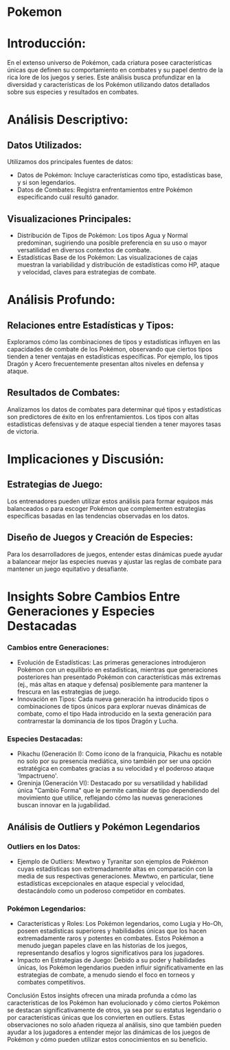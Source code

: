 # Pokemon
# Introducción:
En el extenso universo de Pokémon, cada criatura posee características únicas que definen su comportamiento en combates y su papel dentro de la rica lore de los juegos y series. Este análisis busca profundizar en la diversidad y características de los Pokémon utilizando datos detallados sobre sus especies y resultados en combates.

# Análisis Descriptivo:
## Datos Utilizados:
Utilizamos dos principales fuentes de datos:
- Datos de Pokémon: Incluye características como tipo, estadísticas base, y si son legendarios.
- Datos de Combates: Registra enfrentamientos entre Pokémon especificando cuál resultó ganador.

## Visualizaciones Principales:
- Distribución de Tipos de Pokémon: Los tipos Agua y Normal predominan, sugiriendo una posible preferencia en su uso o mayor versatilidad en diversos contextos de combate.
- Estadísticas Base de los Pokémon: Las visualizaciones de cajas muestran la variabilidad y distribución de estadísticas como HP, ataque y velocidad, claves para estrategias de combate.

# Análisis Profundo:
## Relaciones entre Estadísticas y Tipos:
Exploramos cómo las combinaciones de tipos y estadísticas influyen en las capacidades de combate de los Pokémon, observando que ciertos tipos tienden a tener ventajas en estadísticas específicas. Por ejemplo, los tipos Dragón y Acero frecuentemente presentan altos niveles en defensa y ataque.

## Resultados de Combates:
Analizamos los datos de combates para determinar qué tipos y estadísticas son predictores de éxito en los enfrentamientos. Los tipos con altas estadísticas defensivas y de ataque especial tienden a tener mayores tasas de victoria.

# Implicaciones y Discusión:

## Estrategias de Juego:
Los entrenadores pueden utilizar estos análisis para formar equipos más balanceados o para escoger Pokémon que complementen estrategias específicas basadas en las tendencias observadas en los datos.

## Diseño de Juegos y Creación de Especies:
Para los desarrolladores de juegos, entender estas dinámicas puede ayudar a balancear mejor las especies nuevas y ajustar las reglas de combate para mantener un juego equitativo y desafiante.

# Insights Sobre Cambios Entre Generaciones y Especies Destacadas
### Cambios entre Generaciones:
- Evolución de Estadísticas: Las primeras generaciones introdujeron Pokémon con un equilibrio en estadísticas, mientras que generaciones posteriores han presentado Pokémon con características más extremas (ej., más altas en ataque y defensa) posiblemente para mantener la frescura en las estrategias de juego.
- Innovación en Tipos: Cada nueva generación ha introducido tipos o combinaciones de tipos únicos para explorar nuevas dinámicas de combate, como el tipo Hada introducido en la sexta generación para contrarrestar la dominancia de los tipos Dragón y Lucha.
### Especies Destacadas:
- Pikachu (Generación I): Como ícono de la franquicia, Pikachu es notable no solo por su presencia mediática, sino también por ser una opción estratégica en combates gracias a su velocidad y el poderoso ataque 'Impactrueno'.
- Greninja (Generación VI): Destacado por su versatilidad y habilidad única "Cambio Forma" que le permite cambiar de tipo dependiendo del movimiento que utilice, reflejando cómo las nuevas generaciones buscan innovar en la jugabilidad.
## Análisis de Outliers y Pokémon Legendarios
### Outliers en los Datos: 
- Ejemplo de Outliers: Mewtwo y Tyranitar son ejemplos de Pokémon cuyas estadísticas son extremadamente altas en comparación con la media de sus respectivas generaciones. Mewtwo, en particular, tiene estadísticas excepcionales en ataque especial y velocidad, destacándolo como un poderoso competidor en combates.
  
### Pokémon Legendarios:  
- Características y Roles: Los Pokémon legendarios, como Lugia y Ho-Oh, poseen estadísticas superiores y habilidades únicas que los hacen extremadamente raros y potentes en combates. Estos Pokémon a menudo juegan papeles clave en las historias de los juegos, representando desafíos y logros significativos para los jugadores.
- Impacto en Estrategias de Juego: Debido a su poder y habilidades únicas, los Pokémon legendarios pueden influir significativamente en las estrategias de combate, a menudo siendo el foco en torneos y combates competitivos.

Conclusión
Estos insights ofrecen una mirada profunda a cómo las características de los Pokémon han evolucionado y cómo ciertos Pokémon se destacan significativamente de otros, ya sea por su estatus legendario o por características únicas que los convierten en outliers. Estas observaciones no solo añaden riqueza al análisis, sino que también pueden ayudar a los jugadores a entender mejor las dinámicas de los juegos de Pokémon y cómo pueden utilizar estos conocimientos en su beneficio.
